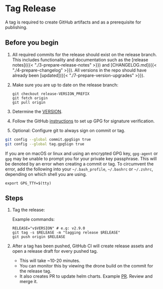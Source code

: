 # Tag Release

A tag is required to create GitHub artifacts and as a prerequisite for publishing.

## Before you begin

1. All required commits for the release should exist on the release branch. This includes functionality and documentation such as the [release notes]({{< "./3-prepare-release-notes" >}}) and [CHANGELOG.md]({{< "./4-prepare-changelog" >}}). All versions in the repo should have already been [updated]({{< "./7-prepare-version-upgrades" >}}).

1. Make sure you are up to date on the release branch:

   ```
   git checkout release-VERSION_PREFIX
   git fetch origin
   git pull origin
   ```

1. Determine the [VERSION](concepts/version.md).

1. Follow the GitHub [instructions](https://docs.github.com/en/authentication/managing-commit-signature-verification) to set up GPG for signature verification.

1. Optional: Configure git to always sign on commit or tag.

```bash
git config --global commit.gpgSign true
git config --global tag.gpgSign true
```

If you are on macOS or linux and using an encrypted GPG key, `gpg-agent` or `gpg` may be unable
to prompt you for your private key passphrase. This will be denoted by an error
when creating a commit or tag. To circumvent the error, add the following into
your `~/.bash_profile`, `~/.bashrc` or `~/.zshrc`, depending on which shell you are using.

```
export GPG_TTY=$(tty)
```

## Steps

1. Tag the release:

    Example commands:

    ```
	RELEASE="v$VERSION" # e.g: v2.9.0
    git tag -s $RELEASE -m "tagging release $RELEASE"
    git push origin $RELEASE
    ```

1. After a tag has been pushed, GitHub CI will create release assets and open a release draft for every pushed tag.

    - This will take ~10-20 minutes.
    - You can monitor this by viewing the drone build on the commit for the release tag.
	- It also creates PR to update helm charts. Example [PR](https://github.com/grafana/loki/pull/10479). Review and merge it.

